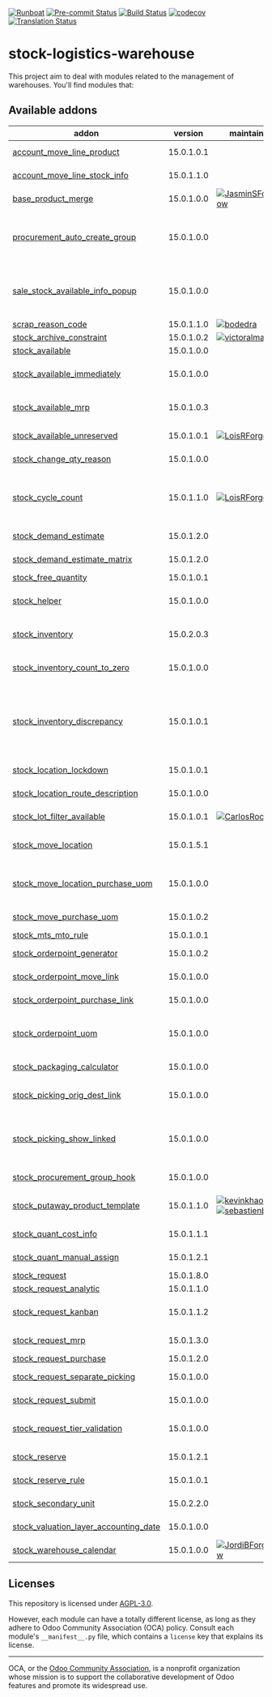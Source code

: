 
[![Runboat](https://img.shields.io/badge/runboat-Try%20me-875A7B.png)](https://runboat.odoo-community.org/builds?repo=OCA/stock-logistics-warehouse&target_branch=15.0)
[![Pre-commit Status](https://github.com/OCA/stock-logistics-warehouse/actions/workflows/pre-commit.yml/badge.svg?branch=15.0)](https://github.com/OCA/stock-logistics-warehouse/actions/workflows/pre-commit.yml?query=branch%3A15.0)
[![Build Status](https://github.com/OCA/stock-logistics-warehouse/actions/workflows/test.yml/badge.svg?branch=15.0)](https://github.com/OCA/stock-logistics-warehouse/actions/workflows/test.yml?query=branch%3A15.0)
[![codecov](https://codecov.io/gh/OCA/stock-logistics-warehouse/branch/15.0/graph/badge.svg)](https://codecov.io/gh/OCA/stock-logistics-warehouse)
[![Translation Status](https://translation.odoo-community.org/widgets/stock-logistics-warehouse-15-0/-/svg-badge.svg)](https://translation.odoo-community.org/engage/stock-logistics-warehouse-15-0/?utm_source=widget)

<!-- /!\ do not modify above this line -->

# stock-logistics-warehouse

This project aim to deal with modules related to the management of warehouses. You'll find modules that:

<!-- /!\ do not modify below this line -->

<!-- prettier-ignore-start -->

[//]: # (addons)

Available addons
----------------
addon | version | maintainers | summary
--- | --- | --- | ---
[account_move_line_product](account_move_line_product/) | 15.0.1.0.1 |  | Displays the product in the journal entries and items
[account_move_line_stock_info](account_move_line_stock_info/) | 15.0.1.1.0 |  | Account Move Line Stock Info
[base_product_merge](base_product_merge/) | 15.0.1.0.0 | [![JasminSForgeFlow](https://github.com/JasminSForgeFlow.png?size=30px)](https://github.com/JasminSForgeFlow) | Merge duplicate products
[procurement_auto_create_group](procurement_auto_create_group/) | 15.0.1.0.0 |  | Allows to configure the system to propose automatically new procurement groups during the procurement run.
[sale_stock_available_info_popup](sale_stock_available_info_popup/) | 15.0.1.0.0 |  | Adds an 'Available to promise' quantity to the popover shown in sale order line that display stock info of the product
[scrap_reason_code](scrap_reason_code/) | 15.0.1.1.0 | [![bodedra](https://github.com/bodedra.png?size=30px)](https://github.com/bodedra) | Reason code for scrapping
[stock_archive_constraint](stock_archive_constraint/) | 15.0.1.0.2 | [![victoralmau](https://github.com/victoralmau.png?size=30px)](https://github.com/victoralmau) | Stock archive constraint
[stock_available](stock_available/) | 15.0.1.0.0 |  | Stock available to promise
[stock_available_immediately](stock_available_immediately/) | 15.0.1.0.0 |  | Ignore planned receptions in quantity available to promise
[stock_available_mrp](stock_available_mrp/) | 15.0.1.0.3 |  | Consider the production potential is available to promise
[stock_available_unreserved](stock_available_unreserved/) | 15.0.1.0.1 | [![LoisRForgeFlow](https://github.com/LoisRForgeFlow.png?size=30px)](https://github.com/LoisRForgeFlow) | Quantity of stock available for immediate use
[stock_change_qty_reason](stock_change_qty_reason/) | 15.0.1.0.0 |  | Stock Quantity Change Reason
[stock_cycle_count](stock_cycle_count/) | 15.0.1.1.0 | [![LoisRForgeFlow](https://github.com/LoisRForgeFlow.png?size=30px)](https://github.com/LoisRForgeFlow) | Adds the capability to schedule cycle counts in a warehouse through different rules defined by the user.
[stock_demand_estimate](stock_demand_estimate/) | 15.0.1.2.0 |  | Allows to create demand estimates.
[stock_demand_estimate_matrix](stock_demand_estimate_matrix/) | 15.0.1.2.0 |  | Allows to create demand estimates.
[stock_free_quantity](stock_free_quantity/) | 15.0.1.0.1 |  | Stock Free Quantity
[stock_helper](stock_helper/) | 15.0.1.0.0 |  | Add methods shared between various stock modules
[stock_inventory](stock_inventory/) | 15.0.2.0.3 |  | Allows to do an easier follow up of the Inventory Adjustments
[stock_inventory_count_to_zero](stock_inventory_count_to_zero/) | 15.0.1.0.0 |  | Request an inventory count filling the quantities to zero as default
[stock_inventory_discrepancy](stock_inventory_discrepancy/) | 15.0.1.0.1 |  | Adds the capability to show the discrepancy of every line in an inventory and to block the inventory validation when the discrepancy is over a user defined threshold.
[stock_location_lockdown](stock_location_lockdown/) | 15.0.1.0.1 |  | Prevent to add stock on locked locations
[stock_location_route_description](stock_location_route_description/) | 15.0.1.0.0 |  | Add description field on stock routes.
[stock_lot_filter_available](stock_lot_filter_available/) | 15.0.1.0.1 | [![CarlosRoca13](https://github.com/CarlosRoca13.png?size=30px)](https://github.com/CarlosRoca13) | Allow to filter lots by available on stock
[stock_move_location](stock_move_location/) | 15.0.1.5.1 |  | This module allows to move all stock in a stock location to an other one.
[stock_move_location_purchase_uom](stock_move_location_purchase_uom/) | 15.0.1.0.0 |  | This module 'glues' the modules stock_move_location and stock_move_purchase_uom.
[stock_move_purchase_uom](stock_move_purchase_uom/) | 15.0.1.0.2 |  | Allow to use the purchase UoM in a stock move
[stock_mts_mto_rule](stock_mts_mto_rule/) | 15.0.1.0.1 |  | Add a MTS+MTO route
[stock_orderpoint_generator](stock_orderpoint_generator/) | 15.0.1.0.2 |  | Mass configuration of stock order points
[stock_orderpoint_move_link](stock_orderpoint_move_link/) | 15.0.1.0.0 |  | Link Reordering rules to stock moves
[stock_orderpoint_purchase_link](stock_orderpoint_purchase_link/) | 15.0.1.0.0 |  | Link Reordering rules to purchase orders
[stock_orderpoint_uom](stock_orderpoint_uom/) | 15.0.1.0.0 |  | Allows to create procurement orders in the UoM indicated in the orderpoint
[stock_packaging_calculator](stock_packaging_calculator/) | 15.0.1.0.0 |  | Compute product quantity to pick by packaging
[stock_picking_orig_dest_link](stock_picking_orig_dest_link/) | 15.0.1.0.0 |  | This addon link the pickings with their respective Origin and Destination Pickings.
[stock_picking_show_linked](stock_picking_show_linked/) | 15.0.1.0.0 |  | This addon allows to easily access related pickings (in the case of chained routes) through a button in the parent picking view.
[stock_procurement_group_hook](stock_procurement_group_hook/) | 15.0.1.0.0 |  | Adds Hook to Procurement Group run method.
[stock_putaway_product_template](stock_putaway_product_template/) | 15.0.1.1.0 | [![kevinkhao](https://github.com/kevinkhao.png?size=30px)](https://github.com/kevinkhao) [![sebastienbeau](https://github.com/sebastienbeau.png?size=30px)](https://github.com/sebastienbeau) | Add product template in putaway strategies from the product view
[stock_quant_cost_info](stock_quant_cost_info/) | 15.0.1.1.1 |  | Shows the cost of the quants
[stock_quant_manual_assign](stock_quant_manual_assign/) | 15.0.1.2.1 |  | Stock - Manual Quant Assignment
[stock_request](stock_request/) | 15.0.1.8.0 |  | Internal request for stock
[stock_request_analytic](stock_request_analytic/) | 15.0.1.1.0 |  | Internal request for stock
[stock_request_kanban](stock_request_kanban/) | 15.0.1.1.2 |  | Adds a stock request order, and takes stock requests as lines
[stock_request_mrp](stock_request_mrp/) | 15.0.1.3.0 |  | Manufacturing request for stock
[stock_request_purchase](stock_request_purchase/) | 15.0.1.2.0 |  | Internal request for stock
[stock_request_separate_picking](stock_request_separate_picking/) | 15.0.1.0.0 |  | Separate one picking per one stock request
[stock_request_submit](stock_request_submit/) | 15.0.1.0.0 |  | Add submit state on Stock Requests
[stock_request_tier_validation](stock_request_tier_validation/) | 15.0.1.0.0 |  | Extends the functionality of Stock Requests to support a tier validation process.
[stock_reserve](stock_reserve/) | 15.0.1.2.1 |  | Stock reservations on products
[stock_reserve_rule](stock_reserve_rule/) | 15.0.1.0.1 |  | Configure reservation rules by location
[stock_secondary_unit](stock_secondary_unit/) | 15.0.2.2.0 |  | Get product quantities in a secondary unit
[stock_valuation_layer_accounting_date](stock_valuation_layer_accounting_date/) | 15.0.1.0.0 |  | Stock Valuation Layer Accounting Date
[stock_warehouse_calendar](stock_warehouse_calendar/) | 15.0.1.0.0 | [![JordiBForgeFlow](https://github.com/JordiBForgeFlow.png?size=30px)](https://github.com/JordiBForgeFlow) | Adds a calendar to the Warehouse

[//]: # (end addons)

<!-- prettier-ignore-end -->

## Licenses

This repository is licensed under [AGPL-3.0](LICENSE).

However, each module can have a totally different license, as long as they adhere to Odoo Community Association (OCA)
policy. Consult each module's `__manifest__.py` file, which contains a `license` key
that explains its license.

----
OCA, or the [Odoo Community Association](http://odoo-community.org/), is a nonprofit
organization whose mission is to support the collaborative development of Odoo features
and promote its widespread use.
